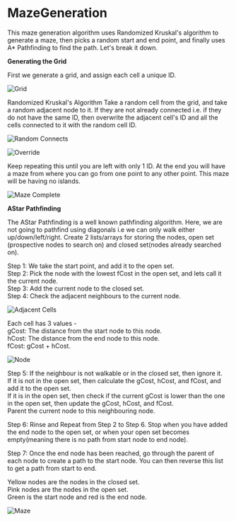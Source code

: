 # MazeGeneration
This maze generation algorithm uses Randomized Kruskal's algorithm to generate a maze, then picks a random start and end point, and finally uses A* Pathfinding to find the path. Let's break it down.

**Generating the Grid**

First we generate a grid, and assign each cell a unique ID.

![Grid](https://user-images.githubusercontent.com/38834548/171787576-bc10fcc8-3b91-471d-b6e1-7ff0e24ef207.png)



Randomized Kruskal's Algorithm
Take a random cell from the grid, and take a random adjacent node to it. If they are not already connected i.e. if they do not have the same ID, then overwrite the adjacent cell's ID and all the cells connected to it with the random cell ID.

![Random Connects](https://user-images.githubusercontent.com/38834548/171787596-a6f3bb83-d662-4839-b738-8a237fbe7aff.png)

![Override](https://user-images.githubusercontent.com/38834548/171787606-753e0bf7-8297-4554-993c-2e473c717f09.png)


Keep repeating this until you are left with only 1 ID. At the end you will have a maze from where you can go from one point to any other point. This maze will be having no islands.

![Maze Complete](https://user-images.githubusercontent.com/38834548/171787629-07a177bb-2ba3-440a-8105-44f248feb929.png)


**AStar Pathfinding**

The AStar Pathfinding is a well known pathfinding algorithm. Here, we are not going to pathfind using diagonals i.e we can only walk either up/down/left/right. Create 2 lists/arrays for storing the nodes, open set (prospective nodes to search on) and closed set(nodes already searched on).

Step 1: We take the start point, and add it to the open set.<br>
Step 2: Pick the node with the lowest fCost in the open set, and lets call it the current node.<br>
Step 3: Add the current node to the closed set.<br>
Step 4: Check the adjacent neighbours to the current node.<br>

![Adjacent Cells](https://user-images.githubusercontent.com/38834548/171789306-c29753d3-9d86-4f65-b3f6-3e1aa9790c2f.png)

Each cell has 3 values -<br>
gCost: The distance from the start node to this node.<br>
hCost: The distance from the end node to this node.<br>
fCost: gCost + hCost.<br>

![Node](https://user-images.githubusercontent.com/38834548/171789432-f9f3a3b8-423b-4680-b441-48a3f50c6f35.png)

Step 5: If the neighbour is not walkable or in the closed set, then ignore it.<br>
        If it is not in the open set, then calculate the gCost, hCost, and fCost, and add it to the open set.<br>
        If it is in the open set, then check if the current gCost is lower than the one in the open set, then update the gCost, hCost, and fCost.<br>
        Parent the current node to this neighbouring node.<br>
        
Step 6: Rinse and Repeat from Step 2 to Step 6. Stop when you have added the end node to the open set, or when your open set becomes empty(meaning there is no path from start node to end node).

Step 7: Once the end node has been reached, go through the parent of each node to create a path to the start node. You can then reverse this list to get a path from start to end.

Yellow nodes are the nodes in the closed set.<br>
Pink nodes are the nodes in the open set.<br>
Green is the start node and red is the end node.<br>

![Maze](https://user-images.githubusercontent.com/38834548/171792439-0b431d82-237b-46fc-97d3-0300cdf49841.png)
